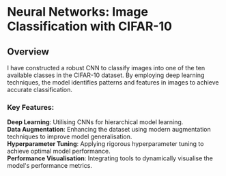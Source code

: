 # Neural Networks: Image Classification with CIFAR-10

## Overview
I have constructed a robust CNN to classify images into one of the ten available classes in the CIFAR-10 dataset. By employing deep learning techniques, the model identifies patterns and features in images to achieve accurate classification.<br>

### Key Features: <br>
**Deep Learning**: Utilising CNNs for hierarchical model learning.<br>
**Data Augmentation**: Enhancing the dataset using modern augmentation techniques to improve model generalisation.<br>
**Hyperparameter Tuning**: Applying rigorous hyperparameter tuning to achieve optimal model performance.<br>
**Performance Visualisation**: Integrating tools to dynamically visualise the model's performance metrics.<br>
